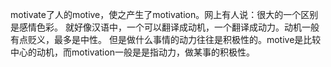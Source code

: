 motivate了人的motive，使之产生了motivation。网上有人说：很大的一个区别是感情色彩。
就好像汉语中，一个可以翻译成动机，一个翻译成动力。动机一般有点贬义，最多是中性。
但是做什么事情的动力往往是积极性的。motive是比较中心的动机，而motivation一般是是指动力，做某事的积极性。
